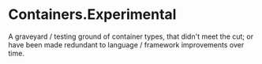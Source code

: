# Containers.Experimental
A graveyard / testing ground of container types, that didn't meet the cut; or have been made redundant to language / framework improvements over time.
